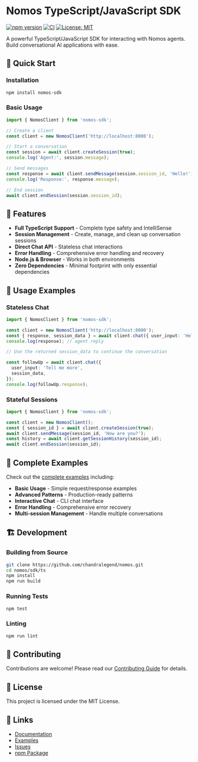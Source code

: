 # Nomos TypeScript/JavaScript SDK

[![npm version](https://badge.fury.io/js/nomos-sdk.svg)](https://www.npmjs.com/package/nomos-sdk)
[![CI](https://github.com/chandralegend/nomos/workflows/CI%20-%20TypeScript%20SDK/badge.svg)](https://github.com/chandralegend/nomos/actions)
[![License: MIT](https://img.shields.io/badge/License-MIT-yellow.svg)](https://opensource.org/licenses/MIT)

A powerful TypeScript/JavaScript SDK for interacting with Nomos agents. Build conversational AI applications with ease.

## 🚀 Quick Start

### Installation

```bash
npm install nomos-sdk
```

### Basic Usage

```typescript
import { NomosClient } from 'nomos-sdk';

// Create a client
const client = new NomosClient('http://localhost:8000');

// Start a conversation
const session = await client.createSession(true);
console.log('Agent:', session.message);

// Send messages
const response = await client.sendMessage(session.session_id, 'Hello!');
console.log('Response:', response.message);

// End session
await client.endSession(session.session_id);
```
## 📖 Features

- **Full TypeScript Support** - Complete type safety and IntelliSense
- **Session Management** - Create, manage, and clean up conversation sessions
- **Direct Chat API** - Stateless chat interactions
- **Error Handling** - Comprehensive error handling and recovery
- **Node.js & Browser** - Works in both environments
- **Zero Dependencies** - Minimal footprint with only essential dependencies

## 🔧 Usage Examples

### Stateless Chat

```typescript
import { NomosClient } from 'nomos-sdk';

const client = new NomosClient('http://localhost:8000');
const { response, session_data } = await client.chat({ user_input: 'Hello' });
console.log(response); // agent reply

// Use the returned session_data to continue the conversation

const followUp = await client.chat({
  user_input: 'Tell me more',
  session_data,
});
console.log(followUp.response);
```

### Stateful Sessions

```typescript
import { NomosClient } from 'nomos-sdk';

const client = new NomosClient();
const { session_id } = await client.createSession(true);
await client.sendMessage(session_id, 'How are you?');
const history = await client.getSessionHistory(session_id);
await client.endSession(session_id);
```

## 📝 Complete Examples

Check out the [complete examples](https://github.com/chandralegend/nomos/tree/main/examples/typescript-sdk-example) including:

- **Basic Usage** - Simple request/response examples
- **Advanced Patterns** - Production-ready patterns
- **Interactive Chat** - CLI chat interface
- **Error Handling** - Comprehensive error recovery
- **Multi-session Management** - Handle multiple conversations

## 🏗️ Development

### Building from Source

```bash
git clone https://github.com/chandralegend/nomos.git
cd nomos/sdk/ts
npm install
npm run build
```

### Running Tests

```bash
npm test
```

### Linting

```bash
npm run lint
```

## 🤝 Contributing

Contributions are welcome! Please read our [Contributing Guide](https://github.com/chandralegend/nomos/blob/main/CONTRIBUTING.md) for details.

## 📄 License

This project is licensed under the MIT License.

## 🔗 Links

- [Documentation](https://github.com/chandralegend/nomos)
- [Examples](https://github.com/chandralegend/nomos/tree/main/examples/typescript-sdk-example)
- [Issues](https://github.com/chandralegend/nomos/issues)
- [npm Package](https://www.npmjs.com/package/nomos-sdk)
